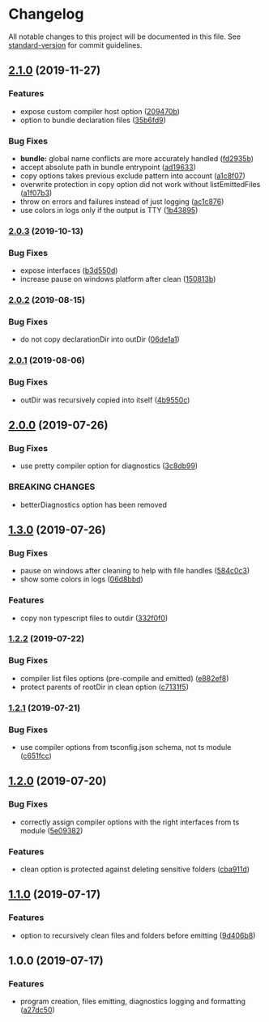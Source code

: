 # Changelog

All notable changes to this project will be documented in this file. See [standard-version](https://github.com/conventional-changelog/standard-version) for commit guidelines.

## [2.1.0](https://github.com/jeremyben/tsc-prog/compare/v2.0.3...v2.1.0) (2019-11-27)


### Features

* expose custom compiler host option ([209470b](https://github.com/jeremyben/tsc-prog/commit/209470b09221eb5bc44c98f3c6a2a3343a301ff2))
* option to bundle declaration files ([35b6fd9](https://github.com/jeremyben/tsc-prog/commit/35b6fd9285f8cf7dafef9cecf0256aecc8a8e33a))


### Bug Fixes

* **bundle:** global name conflicts are more accurately handled ([fd2935b](https://github.com/jeremyben/tsc-prog/commit/fd2935bfb1f355aaef924f59b22e97c6d0b6d0b1))
* accept absolute path in bundle entrypoint ([ad19633](https://github.com/jeremyben/tsc-prog/commit/ad19633e1d66745c44617ff2fa7573e9542c60f6))
* copy options takes previous exclude pattern into account ([a1c8f07](https://github.com/jeremyben/tsc-prog/commit/a1c8f07cec1aa8f0160ba061cd60ae9ed83d049d))
* overwrite protection in copy option did not work without listEmittedFiles ([a1f07b3](https://github.com/jeremyben/tsc-prog/commit/a1f07b32902efa82667f55232611161fd0c6ff30))
* throw on errors and failures instead of just logging ([ac1c876](https://github.com/jeremyben/tsc-prog/commit/ac1c87640f2f24447b1083b6c771e4c780e5c34a))
* use colors in logs only if the output is TTY ([1b43895](https://github.com/jeremyben/tsc-prog/commit/1b438954f879c503d34b33ce79fe670e308c5df1))

### [2.0.3](https://github.com/jeremyben/tsc-prog/compare/v2.0.2...v2.0.3) (2019-10-13)


### Bug Fixes

* expose interfaces ([b3d550d](https://github.com/jeremyben/tsc-prog/commit/b3d550dfd9b93575aa9bc93ddcb8e0190995cad0))
* increase pause on windows platform after clean ([150813b](https://github.com/jeremyben/tsc-prog/commit/150813b1bdf79d0ccf33ce40e9994f3fc0d6af0c))

### [2.0.2](https://github.com/jeremyben/tsc-prog/compare/v2.0.1...v2.0.2) (2019-08-15)


### Bug Fixes

* do not copy declarationDir into outDir ([06de1a1](https://github.com/jeremyben/tsc-prog/commit/06de1a1))



### [2.0.1](https://github.com/jeremyben/tsc-prog/compare/v2.0.0...v2.0.1) (2019-08-06)


### Bug Fixes

* outDir was recursively copied into itself ([4b9550c](https://github.com/jeremyben/tsc-prog/commit/4b9550c))



## [2.0.0](https://github.com/jeremyben/tsc-prog/compare/v1.3.0...v2.0.0) (2019-07-26)


### Bug Fixes

* use pretty compiler option for diagnostics ([3c8db99](https://github.com/jeremyben/tsc-prog/commit/3c8db99))


### BREAKING CHANGES

* betterDiagnostics option has been removed



## [1.3.0](https://github.com/jeremyben/tsc-prog/compare/v1.2.2...v1.3.0) (2019-07-26)


### Bug Fixes

* pause on windows after cleaning to help with file handles ([584c0c3](https://github.com/jeremyben/tsc-prog/commit/584c0c3))
* show some colors in logs ([06d8bbd](https://github.com/jeremyben/tsc-prog/commit/06d8bbd))


### Features

* copy non typescript files to outdir ([332f0f0](https://github.com/jeremyben/tsc-prog/commit/332f0f0))



### [1.2.2](https://github.com/jeremyben/tsc-prog/compare/v1.2.1...v1.2.2) (2019-07-22)


### Bug Fixes

* compiler list files options (pre-compile and emitted) ([e882ef8](https://github.com/jeremyben/tsc-prog/commit/e882ef8))
* protect parents of rootDir in clean option ([c7131f5](https://github.com/jeremyben/tsc-prog/commit/c7131f5))



### [1.2.1](https://github.com/jeremyben/tsc-prog/compare/v1.2.0...v1.2.1) (2019-07-21)


### Bug Fixes

* use compiler options from tsconfig.json schema, not ts module ([c651fcc](https://github.com/jeremyben/tsc-prog/commit/c651fcc))



## [1.2.0](https://github.com/jeremyben/tsc-prog/compare/v1.1.0...v1.2.0) (2019-07-20)


### Bug Fixes

* correctly assign compiler options with the right interfaces from ts module ([5e09382](https://github.com/jeremyben/tsc-prog/commit/5e09382))


### Features

* clean option is protected against deleting sensitive folders ([cba911d](https://github.com/jeremyben/tsc-prog/commit/cba911d))



## [1.1.0](https://github.com/jeremyben/tsc-prog/compare/v1.0.0...v1.1.0) (2019-07-17)


### Features

* option to recursively clean files and folders before emitting ([9d406b8](https://github.com/jeremyben/tsc-prog/commit/9d406b8))



## 1.0.0 (2019-07-17)


### Features

* program creation, files emitting, diagnostics logging and formatting ([a27dc50](https://github.com/jeremyben/tsc-prog/commit/a27dc50))
